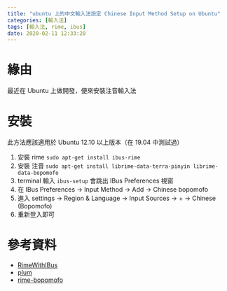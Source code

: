 ```yaml
---
title: "ubuntu 上的中文輸入法設定 Chinese Input Method Setup on Ubuntu"
categories: [輸入法]
tags: [輸入法, rime, ibus]
date: 2020-02-11 12:33:20
---
```


# 緣由
最近在 Ubuntu 上做開發，便來安裝注音輸入法

# 安裝
此方法應該適用於 Ubuntu 12.10 以上版本（在 19.04 中測試過）


1. 安裝 rime `sudo apt-get install ibus-rime`
2. 安裝 注音 `sudo apt-get install librime-data-terra-pinyin librime-data-bopomofo`
3. terminal 輸入 `ibus-setup` 會跳出 IBus Preferences 視窗
4. 在 IBus Preferences -> Input Method -> Add -> Chinese bopomofo
5. 進入 settings -> Region & Language -> Input Sources -> + -> Chinese (Bopomofo)
6. 重新登入即可


# 參考資料
* [RimeWithIBus](https://github.com/rime/home/wiki/RimeWithIBus)
* [plum](https://github.com/rime/plum)
* [rime-bopomofo](https://github.com/rime/rime-bopomofo)
